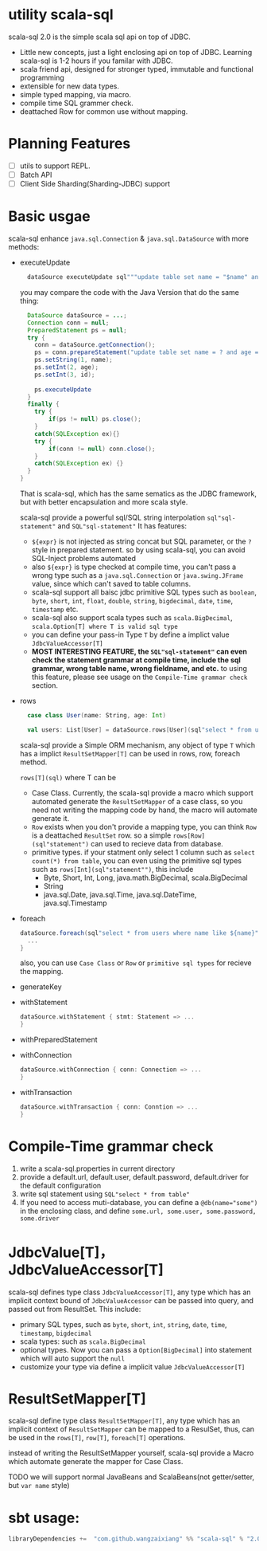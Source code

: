 utility scala-sql
=================

scala-sql 2.0 is the simple scala sql api on top of JDBC.
- Little new concepts, just a light enclosing api on top of JDBC. Learning scala-sql is 1-2 hours if you familar with JDBC.
- scala friend api, designed for stronger typed, immutable and functional programming
- extensible for new data types.
- simple typed mapping, via macro.
- compile time SQL grammer check.
- deattached Row for common use without mapping.

# Planning Features

- [ ] utils to support REPL.  
- [ ] Batch API
- [ ] Client Side Sharding(Sharding-JDBC) support

# Basic usgae
scala-sql enhance `java.sql.Connection` & `java.sql.DataSource` with more methods:
- executeUpdate
  ```scala
    dataSource executeUpdate sql"""update table set name = "$name" and age = ${age} where id = ${id}"""
  ```
  you may compare the code with the Java Version that do the same thing:
  ```java
    DataSource dataSource = ...;
    Connection conn = null;
    PreparedStatement ps = null;
    try {
      conn = dataSource.getConnection();
      ps = conn.prepareStatement("update table set name = ? and age = ? where id = ?")
      ps.setString(1, name);
      ps.setInt(2, age);
      ps.setInt(3, id);
    
      ps.executeUpdate
    }
    finally {
      try {
          if(ps != null) ps.close();
      }
      catch(SQLException ex){}
      try {
          if(conn != null) conn.close();
      }
      catch(SQLException ex) {}
    }
  }
    ```
  That is scala-sql, which has the same sematics as the JDBC framework, but with better encapsulation 
  and more scala style.
  
  scala-sql provide a powerful sql/SQL string interpolation `sql"sql-statement"` and `SQL"sql-statement"`
  It has features:
  - `${expr}` is not injected as string concat but SQL parameter, or the `?` style in prepared statement. 
  so by using scala-sql, you can avoid SQL-Inject problems automated
  - also `${expr}` is type checked at compile time, you can't pass a wrong type such as a `java.sql.Connection`
  or `java.swing.JFrame` value, since which can't saved to table columns.
  - scala-sql support all baisc jdbc primitive SQL types such as `boolean`, `byte`, `short`, `int`, `float`,
  `double`, `string`, `bigdecimal`, `date`, `time`, `timestamp` etc.
  - scala-sql also support scala types such as `scala.BigDecimal`, 
  `scala.Option[T] where T is valid sql type`
  - you can define your pass-in Type `T` by define a implict value `JdbcValueAccessor[T]`
  - **MOST INTERESTING FEATURE, the `SQL"sql-statement"` can even check the statement 
  grammar at compile time, include the sql grammar, wrong table name, wrong fieldname, and etc.**
  to using this feature, please see usage on the `Compile-Time grammar check` section.
    
- rows
  ```scala
    case class User(name: String, age: Int)
  
    val users: List[User] = dataSource.rows[User](sql"select * from users where name like ${name}")
  ```
  scala-sql provide a Simple ORM mechanism, any object of type `T` which has a implict `ResultSetMapper[T]`
  can be used in rows, row, foreach method.
  
  `rows[T](sql)` where T can be 
  - Case Class. Currently, the scala-sql provide a macro which support automated generate the `ResultSetMapper` of a 
  case class, so you need not writing the mapping code by hand, the macro will automate generate it.
  - `Row` exists when you don't provide a mapping type, you can think `Row` is a deattached `ResultSet` row.
  so a simple `rows[Row](sql"statement")` can used to recieve data from database.
  - primitive types. if your statment only select 1 column such as `select count(*) from table`, you can even using the 
  primitive sql types such as `rows[Int](sql"statement"")`, this include
    - Byte, Short, Int, Long, java.math.BigDecimal, scala.BigDecimal
    - String
    - java.sql.Date, java.sql.Time, java.sql.DateTime, java.sql.Timestamp
  
- foreach
  ```scala
  dataSource.foreach(sql"select * from users where name like ${name}" { u: User =>
    ...
  }
  ```
  also, you can use `Case Class` or `Row` or `primitive sql types` for recieve the mapping. 
- generateKey
- withStatement
  ```scala
  dataSource.withStatement { stmt: Statement => ...
  }
  ```
- withPreparedStatement
- withConnection
  ```scala
  dataSource.withConnection { conn: Connection => ...
  }
  ```
- withTransaction
  ```scala
  dataSource.withTransaction { conn: Conntion => ...
  }
  ```

# Compile-Time grammar check
1. write a scala-sql.properties in current directory 
2. provide a default.url, default.user, default.password, default.driver for the default configuration
3. write sql statement using `SQL"select * from table"`
4. If you need to access muti-database, you can define a `@db(name="some")` in the enclosing class, and 
define `some.url, some.user, some.password, some.driver` 

# JdbcValue[T]， JdbcValueAccessor[T]
scala-sql defines type class `JdbcValueAccessor[T]`, any type which has an implicit context bound of `JdbcValueAccessor`
can be passed into query, and passed out from ResultSet. 
This include:
- primary SQL types, such as `byte`, `short`, `int`, `string`, `date`, `time`, `timestamp`, `bigdecimal`
- scala types: such as `scala.BigDecimal`
- optional types. Now you can pass a `Option[BigDecimal]` into statement which will auto support the `null`
- customize your type via define a implicit value `JdbcValueAccessor[T]`

# ResultSetMapper[T]
scala-sql define type class `ResultSetMapper[T]`, any type which has an implicit context of `ResultSetMapper`
can be mapped to a ResulSet, thus, can be used in the `rows[T]`, `row[T]`, `foreach[T]` operations.

instead of writing the ResultSetMapper yourself, scala-sql provide a Macro which automate generate the
mapper for Case Class. 

TODO we will support normal JavaBeans and ScalaBeans(not getter/setter, but `var name` style) 


sbt usage:
=====
```sbt
libraryDependencies +=  "com.github.wangzaixiang" %% "scala-sql" % "2.0.6"
```


